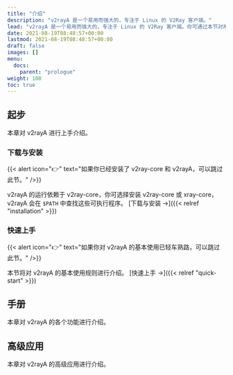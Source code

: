 ```yaml
---
title: "介绍"
description: "v2rayA 是一个易用而强大的，专注于 Linux 的 V2Ray 客户端。"
lead: "v2rayA 是一个易用而强大的，专注于 Linux 的 V2Ray 客户端。你可通过本节对用户文档的内容进行快速预览。"
date: 2021-08-19T08:48:57+00:00
lastmod: 2021-08-19T08:48:57+00:00
draft: false
images: []
menu:
  docs:
    parent: "prologue"
weight: 100
toc: true
---
```


## 起步

本章对 v2rayA 进行上手介绍。

### 下载与安装

{{< alert icon="👉" text="如果你已经安装了 v2ray-core 和 v2rayA，可以跳过此节。" />}}

v2rayA 的运行依赖于 v2ray-core，你可选择安装 v2ray-core 或 xray-core，v2rayA 会在 `$PATH` 中查找这些可执行程序。 [下载与安装 →]({{< relref "installation" >}})

### 快速上手

{{< alert icon="👉" text="如果你对 v2rayA 的基本使用已轻车熟路，可以跳过此节。" />}}

本节将对 v2rayA 的基本使用规则进行介绍。 [快速上手 →]({{< relref "quick-start" >}})

## 手册

本章对 v2rayA 的各个功能进行介绍。

## 高级应用

本章对 v2rayA 的高级应用进行介绍。

